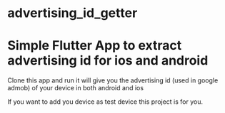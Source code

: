 # advertising_id_getter

# Simple Flutter App to extract advertising id for ios and android

Clone this app and run it will give you the advertising id (used in google admob) of your device in both android and ios

If you want to add you device as test device this project is for you.